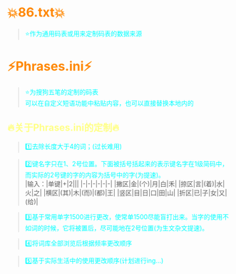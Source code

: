 # <font color=#ff8800>:boom:86.txt:boom:</font>
> <font color=#00ffff>:star:作为通用码表或用来定制码表的数据来源</font>

# <font color=#ff8800>:zap:Phrases.ini:zap:</font>
> <font color=#00ffff>:star:为搜狗五笔的定制的码表</font>     
> <font color=#00ffff>可以在自定义短语功能中粘贴内容，也可以直接替换本地内的</font>    


## <font color=#ffff88>:fire:关于Phrases.ini的定制:fire:</font>
> <font color=#00ffff>:one:去除长度大于4的词；(过长难用)</font>    

> <font color=#00ffff>:two:键名字只在1、2号位置。下面被括号括起来的表示键名字在1级简码中，而实际的2号键的字的内容为括号中的字(为提速)。</font>    
> |输入：|单键|+|2|||
> |-|-|-|-|-|-|
> |撇区|金|(个)|月|白|禾|
> |捺区|言|(着)|水|火|之|
> |横区|(其)|木|(而)|(都)|王|
> |竖区|目|日|口|田|山|
> |折区|已|子|女|又|(给)|

> <font color=#00ffff>:three:基于常用单字1500进行更改，使常单1500尽能盲打出来。当字的使用不如词的时候，它将被置后，尽可能地在2号位置(为生文杂文提速)。</font>    

> <font color=#00ffff>:four:将词库全部浏览后根据频率更改顺序</font>    

> <font color=#00ffff>:five:基于实际生活中的使用更改顺序(计划进行ing...)</font>    


